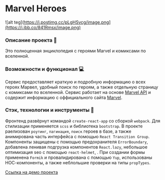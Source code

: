 # Marvel Heroes
![alt teg](https://i.postimg.cc/pLgHSvcg/image.png](https://i.ibb.co/841Rmsx/image.png)
### Описание проекта :book:
Это полноценная энциклопедия с героями Marvel и комиксами по вселенной.
### Возможности и функционал :computer:
Сервис предоставляет краткую и подробную информацию о всех героях Марвел, удобный поиск по героям, а также отдельную страницу с комиксами по вселенной. Сервис работает на основе [Marvel API](https://developer.marvel.com/) и содержит информацию с оффициального сайта [Marvel](https://www.marvel.com/). 

### Стэк, технологии и инструменты :wrench:
Фронтенд развёрнут командой `create-react-app` cо сборкой `webpack`.
Для стилизации применяется `scss` и библиотека `bootstrap`.
В проекте раелизован `роутинг`, `пагинация`, `поиск` героев в базе, а также анимирована часть интерфейса с помощью `React Transition Group`. Компоненты защищены с помощью предохранителя `ErrorBoundary`, добавлена ленивая подгрузка компонентов `React.lazy`, небольшое оптимизация seo с помощью `react-helmet`, .
При создании формы применена `Formik` и провалидирована с помощью `Yup`, использованы НОС-компоненты, а также неблольшие проверки на типы `propTypes`.

[Ссылка на демо проекта](https://ezzzkryak.github.io/marvel-heroes/)

